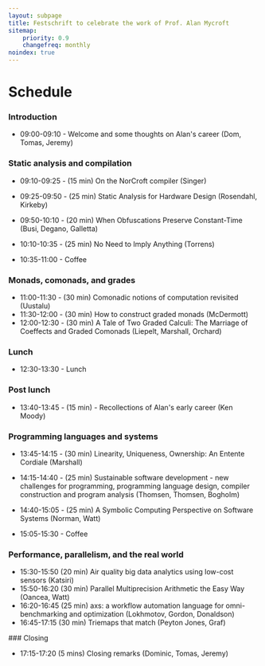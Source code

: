 ```yaml
---
layout: subpage
title: Festschrift to celebrate the work of Prof. Alan Mycroft
sitemap:
    priority: 0.9
    changefreq: monthly
noindex: true
---
```


# Schedule

### Introduction

* 09:00-09:10 - Welcome and some thoughts on Alan's career (Dom, Tomas, Jeremy)

### Static analysis and compilation

* 09:10-09:25 - (15 min) On the NorCroft compiler (Singer)
* 09:25-09:50 - (25 min) Static Analysis for Hardware Design (Rosendahl, Kirkeby)
* 09:50-10:10 - (20 min) When Obfuscations Preserve Constant-Time (Busi, Degano, Galletta)
* 10:10-10:35 - (25 min) No Need to Imply Anything (Torrens)

* 10:35-11:00 - Coffee

### Monads, comonads, and grades

* 11:00-11:30 - (30 min) Comonadic notions of computation revisited (Uustalu)
* 11:30-12:00 - (30 min) How to construct graded monads (McDermott)
* 12:00-12:30 - (30 min) A Tale of Two Graded Calculi: The Marriage of Coeffects and Graded Comonads (Liepelt, Marshall, Orchard)

### Lunch

* 12:30-13:30 - Lunch

### Post lunch 

* 13:40-13:45 - (15 min) - Recollections of Alan's early career (Ken Moody)

### Programming languages and systems

* 13:45-14:15 - (30 min) Linearity, Uniqueness, Ownership: An Entente Cordiale (Marshall)
* 14:15-14:40 - (25 min) Sustainable software development - new challenges for programming, programming language design, compiler construction and program analysis (Thomsen, Thomsen, Bogholm)
* 14:40-15:05 - (25 min) A Symbolic Computing Perspective on Software Systems (Norman, Watt)

* 15:05-15:30 - Coffee

### Performance, parallelism, and the real world

* 15:30-15:50 (20 min) Air quality big data analytics using low-cost sensors (Katsiri)
* 15:50-16:20 (30 min) Parallel Multiprecision Arithmetic the Easy Way (Oancea, Watt)
* 16:20-16:45 (25 min) axs: a workflow automation language for omni-benchmarking and optimization (Lokhmotov, Gordon, Donaldson)
* 16:45-17:15 (30 min) Triemaps that match (Peyton Jones, Graf)

### Closing

* 17:15-17:20 (5 mins) Closing remarks (Dominic, Tomas, Jeremy)
